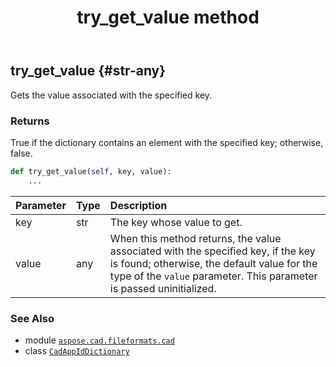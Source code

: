 ﻿---
title: try_get_value method
second_title: Aspose.CAD for Python via .NET API References
description: 
type: docs
weight: 70
url: /python-net/aspose.cad.fileformats.cad/cadappiddictionary/try_get_value/
is_root: false
---

## try_get_value {#str-any}

Gets the value associated with the specified key.


### Returns 


True if the dictionary contains an element with the specified key; otherwise, false.


```python
def try_get_value(self, key, value):
    ...
```


| Parameter | Type | Description |
| :- | :- | :- |
| key | str | The key whose value to get. |
| value | any | When this method returns, the value associated with the specified key, if the key is found; otherwise, the default value for the type of the `value` parameter. This parameter is passed uninitialized. |



### See Also
* module [`aspose.cad.fileformats.cad`](../../)
* class [`CadAppIdDictionary`](/cad/python-net/aspose.cad.fileformats.cad/cadappiddictionary)
